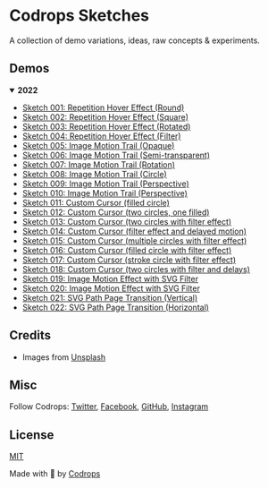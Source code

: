 # Codrops Sketches
A collection of demo variations, ideas, raw concepts &amp; experiments.

## Demos
<details open>
  <summary><b>2022</b></summary>
  
  - [Sketch 001: Repetition Hover Effect (Round)](https://tympanus.net/Sketches/001-repetition-hover-effect-round/)
  - [Sketch 002: Repetition Hover Effect (Square)](https://tympanus.net/Sketches/002-repetition-hover-effect-square/)
  - [Sketch 003: Repetition Hover Effect (Rotated)](https://tympanus.net/Sketches/003-repetition-hover-effect-rotated/)
  - [Sketch 004: Repetition Hover Effect (Filter)](https://tympanus.net/Sketches/004-repetition-hover-effect-filter/)
  - [Sketch 005: Image Motion Trail (Opaque)](https://tympanus.net/Sketches/005-image-motion-trail-opaque/)
  - [Sketch 006: Image Motion Trail (Semi-transparent)](https://tympanus.net/Sketches/006-image-motion-trail-semitransparent/)
  - [Sketch 007: Image Motion Trail (Rotation)](https://tympanus.net/Sketches/007-image-motion-trail-rotation/)
  - [Sketch 008: Image Motion Trail (Circle)](https://tympanus.net/Sketches/008-image-motion-trail-circle/)
  - [Sketch 009: Image Motion Trail (Perspective)](https://tympanus.net/Sketches/009-image-motion-trail-perspective/)
  - [Sketch 010: Image Motion Trail (Perspective)](https://tympanus.net/Sketches/010-image-motion-trail-perspective/)
  - [Sketch 011: Custom Cursor (filled circle)](https://tympanus.net/Sketches/011-custom-cursor-filled-circle/)
  - [Sketch 012: Custom Cursor (two circles, one filled)](https://tympanus.net/Sketches/012-custom-cursor-two-circles/)
  - [Sketch 013: Custom Cursor (two circles with filter effect)](https://tympanus.net/Sketches/013-custom-cursor-filter/)
  - [Sketch 014: Custom Cursor (filter effect and delayed motion)](https://tympanus.net/Sketches/014-custom-cursor-filter-2/)
  - [Sketch 015: Custom Cursor (multiple circles with filter effect) ](https://tympanus.net/Sketches/015-custom-cursor-filter-3/)
  - [Sketch 016: Custom Cursor (filled circle with filter effect)](https://tympanus.net/Sketches/016-custom-cursor-filter-4/)
  - [Sketch 017: Custom Cursor (stroke circle with filter effect)](https://tympanus.net/Sketches/017-custom-cursor-filter-5/)
  - [Sketch 018: Custom Cursor (two circles with filter and delays)](https://tympanus.net/Sketches/018-custom-cursor-filter-6/)
  - [Sketch 019: Image Motion Effect with SVG Filter](https://tympanus.net/Sketches/019-image-motion-svg-filter/)
  - [Sketch 020: Image Motion Effect with SVG Filter](https://tympanus.net/Sketches/020-image-motion-svg-filter-2/)
  - [Sketch 021: SVG Path Page Transition (Vertical)](https://tympanus.net/Sketches/021-svg-path-page-transition-vertical/)
  - [Sketch 022: SVG Path Page Transition (Horizontal)](https://tympanus.net/Sketches/022-svg-path-page-transition-horizontal/)
</details>


## Credits

- Images from [Unsplash](https://unsplash.com/)

## Misc

Follow Codrops: [Twitter](http://www.twitter.com/codrops), [Facebook](http://www.facebook.com/codrops), [GitHub](https://github.com/codrops), [Instagram](https://www.instagram.com/codropsss/)

## License
[MIT](LICENSE)

Made with :blue_heart:  by [Codrops](http://www.codrops.com)
